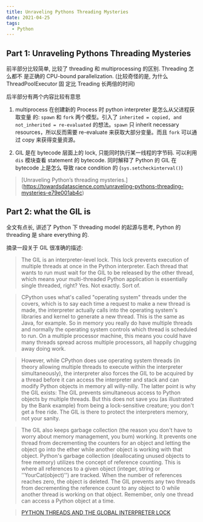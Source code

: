 ```yaml
---
title: Unraveling Pythons Threading Mysteries
date: 2021-04-25
tags:
  - Python
---
```


## Part 1: Unraveling Pythons Threading Mysteries

前半部分比较简单, 比较了 threading 和 multiprocessing 的区别. Threading 怎么都不
是正确的 CPU-bound parallelization. (比较奇怪的是, 为什么 ThreadPoolExecutor 固
定比 Treading 长两倍的时间)

后半部分有两个内容比较有意思

1. multiprocess 在创建新的 Process 时 python interpreter 是怎么从父进程获取变量
   的: `spawn` 和 `fork` 两个模型。引入了
   `inherited = copied, and not_inherited = re-evaluated` 的想法。`spawn` 只
   inherit necessary resources，所以反而需要 re-evaluate 来获取大部分变量。而且
   `fork` 可以通过 copy 来获得变量资源。

2. GIL 是在 bytecode 层面上的 lock, 只能同时执行某一线程的字节码. 可以利用 `dis`
   模块查看 statement 的 bytecode. 同时解释了 Python 的 GIL 在 bytecode 上是怎么
   导致 race condition 的 (`sys.setcheckinterval()`)

> [Unraveling Python’s threading mysteries.]
> (https://towardsdatascience.com/unraveling-pythons-threading-mysteries-e79e001ab4c)

## Part 2: what the GIL is

全文有点长, 讲述了 Python 下 threading model 的起源与思考, Python 的 threading
是 share everything 的.

摘录一段关于 GIL 很准确的描述:

> The GIL is an interpreter-level lock. This lock prevents execution of multiple
> threads at once in the Python interpreter. Each thread that wants to run must
> wait for the GIL to be released by the other thread, which means your
> multi-threaded Python application is essentially single threaded, right? Yes.
> Not exactly. Sort of.

> CPython uses what's called "operating system" threads under the covers, which
> is to say each time a request to make a new thread is made, the interpreter
> actually calls into the operating system's libraries and kernel to generate a
> new thread. This is the same as Java, for example. So in memory you really do
> have multiple threads and normally the operating system controls which thread
> is scheduled to run. On a multiple processor machine, this means you could
> have many threads spread across multiple processors, all happily chugging away
> doing work.

> However, while CPython does use operating system threads (in theory allowing
> multiple threads to execute within the interpreter simultaneously), the
> interpreter also forces the GIL to be acquired by a thread before it can
> access the interpreter and stack and can modify Python objects in memory all
> willy-nilly. The latter point is why the GIL exists: The GIL prevents
> simultaneous access to Python objects by multiple threads. But this does not
> save you (as illustrated by the Bank example) from being a lock-sensitive
> creature; you don't get a free ride. The GIL is there to protect the
> interpreters memory, not your sanity.

> The GIL also keeps garbage collection (the reason you don't have to worry
> about memory management, you bum) working. It prevents one thread from
> decrementing the counters for an object and letting the object go into the
> ether while another object is working with that object. Python's garbage
> collection (deallocating unused objects to free memory) utilizes the concept
> of reference counting. This is where all references to a given object
> (integer, string or ''YourCat(object)'') are tracked. When the number of
> references reaches zero, the object is deleted. The GIL prevents any two
> threads from decrementing the reference count to any object to 0 while another
> thread is working on that object. Remember, only one thread can access a
> Python object at a time.

> [PYTHON THREADS AND THE GLOBAL INTERPRETER LOCK](http://jessenoller.com/blog/2009/02/01/python-threads-and-the-global-interpreter-lock)
